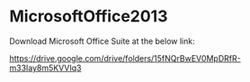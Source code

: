 # MicrosoftOffice2013
Download Microsoft Office Suite at the below link:




https://drive.google.com/drive/folders/15fNQrBwEV0MpDRfR-m33Iay8m5KVVIq3
